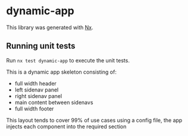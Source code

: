 # dynamic-app

This library was generated with [Nx](https://nx.dev).

## Running unit tests

Run `nx test dynamic-app` to execute the unit tests.

This is a dynamic app skeleton consisting of:
* full width header
* left sidenav panel
* right sidenav panel
* main content between sidenavs
* full width footer

This layout tends to cover 99% of use cases
using a config file, the app injects each component into the required section


